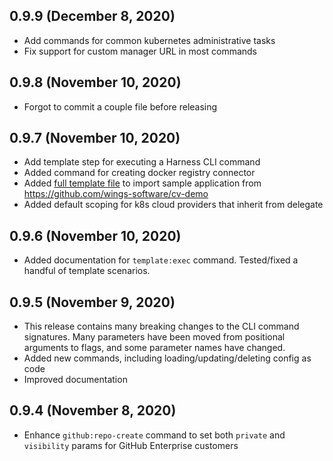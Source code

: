 0.9.9 (December 8, 2020)
------------------------
* Add commands for common kubernetes administrative tasks
* Fix support for custom manager URL in most commands

0.9.8 (November 10, 2020)
------------------------
* Forgot to commit a couple file before releasing

0.9.7 (November 10, 2020)
------------------------

* Add template step for executing a Harness CLI command
* Added command for creating docker registry connector
* Added [full template file](test/template-manifests/cv-demo.yaml) to import sample application from https://github.com/wings-software/cv-demo
* Added default scoping for k8s cloud providers that inherit from delegate

0.9.6 (November 10, 2020)
------------------------

* Added documentation for `template:exec` command.  Tested/fixed a handful of template scenarios.

0.9.5 (November 9, 2020)
------------------------

* This release contains many breaking changes to the CLI command signatures.  Many parameters have been moved from positional arguments to flags, and some parameter names have changed. 
* Added new commands, including loading/updating/deleting config as code
* Improved documentation

0.9.4 (November 8, 2020)
------------------------

* Enhance `github:repo-create` command to set both `private` and `visibility` params for GitHub Enterprise customers